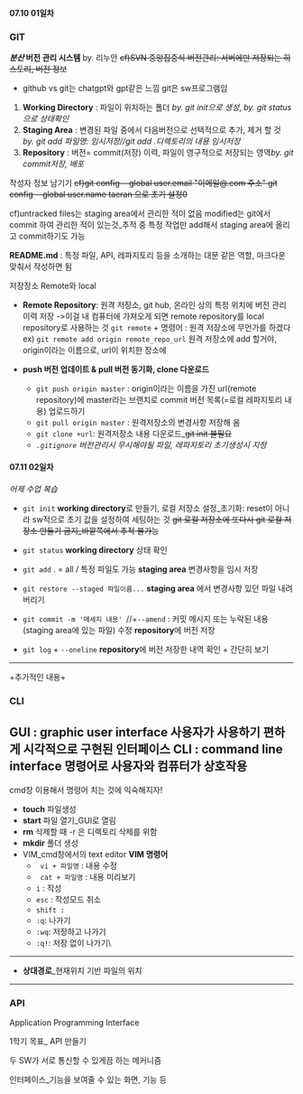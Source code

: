 #### 07.10 01일차
### GIT
***분산* 버전 관리 시스템**
by. 리누안
~~cf)SVN 중앙집중식 버전관리: 서버에만 저장되는 히스토리, 버전 정보~~
- github vs git는 chatgpt와 gpt같은 느낌
git은 sw프로그램임
1. **Working Directory** : 파일이 위치하는 폴더 *by. git init으로 생성*, *by. git status으로 상태확인*
2. **Staging Area** : 변경된 파일 중에서 다음버전으로 선택적으로 추가, 제거 할 것 *by. git add 파일명: 임시저장//git add .디렉토리의 내용 임시저장*
3. **Repository** : 버전= commit(저장) 이력, 파일이 영구적으로 저장되는 영역*by. git commit저장, 배포*

작성자 정보 남기기
~~cf)git config --global user.email "이메일@.com 주소"
git config --global user.name taeran 으로 초기 설정0~~

cf)untracked files는 staging area에서 관리한 적이 없음
modified는 git에서 commit 하여 관리한 적이 있는것_추적 중
특정 작업만 add해서 staging area에 올리고 commit하기도 가능

**README.md** : 특정 파일, API, 레파지토리 등을 소개하는 대문 같은 역할, 마크다운 맞춰서 작성하면 됨

저장장소 Remote와 local
- **Remote Repository**: 원격 저장소, git hub, 온라인 상의 특정 위치에 버전 관리 이력 저장
->이걸 내 컴퓨터에 가져오게 되면 remote repository를 local repository로 사용하는 것
`git remote` + 명령어 : 원격 저장소에 무언가를 하겠다
ex) `git remote add origin remote_repo_url`
원격 저장소에 add 할거야, origin이라는 이름으로, url이 위치한 장소에

- **push 버전 업데이트 & pull 버전 동기화, clone 다운로드**
  - `git push origin master` : origin이라는 이름을 가진 url(remote repository)에  master라는 브랜치로 commit 버전 목록(=로컬 레파지토리 내용) 업로드하기
  - `git pull origin master` : 원격저장소의 변경사항 저장해 옴
  - `git clone +url`: 원격저장소 내용 다운로드_~~git init 불필요~~
  - *`.gitignore` 버전관리시 무시해야될 파일, 레파지토리 초기생성시 지정*

#### 07.11 02일차
*어제 수업 복습*
- `git init`
**working directory**로 만들기, 로컬 저장소 설정_초기화: reset이 아니라 sw적으로 초기 값을 설정하여 세팅하는 것
~~git 로컬 저장소에 또다시 git 로컬 저장소 만들기 금지_바깥쪽에서 추적 불가능~~
- `git status`
**working directory** 상태 확인

- `git add` . = all / 특정 파일도 가능
**staging area** 변경사항을 임시 저장
- `git restore --staged 파일이름...` 
**staging area** 에서 변경사항 있던 파일 내려버리기

- `git commit -m '메세지 내용' `//+`--amend` : 커밋 메시지 또는 누락된 내용(staging area에 있는 파일) 수정
**repository**에 버전 저장
- `git log` + `--oneline`
**repository**에 버전 저장한 내역 확인 + 간단히 보기
---
+추가적인 내용+
### CLI
**GUI** 
: graphic user interface 사용자가 사용하기 편하게 시각적으로 구현된 인터페이스
**CLI** 
: command line interface 명령어로 사용자와 컴퓨터가 상호작용
---
cmd창 이용해서 명령어 치는 것에 익숙해지자!
- **touch** 파일생성
- **start** 파일 열기_GUI로 열림
- **rm** 삭제할 때 -r 은 디렉토리 삭제를 위함
- **mkdir** 폴더 생성
- VIM_cmd창에서의 text editor
**VIM 명령어**
    - ` vi + 파일명` : 내용 수정
    - ` cat + 파일명` : 내용 미리보기
    - `i`  : 작성
    - `esc` : 작성모드 취소
    - `shift :`
    - `:q`: 나가기
    - `:wq`: 저장하고 나가기
    - `:q!`: 저장 없이 나가기\
---
+ **상대경로**_현재위치 기반 파일의 위치
---
### API
Application Programming Interface

1학기 목표_ API 만들기

두 SW가 서로 통신할 수 있게끔 하는 메커니즘

인터페이스_기능을 보여줄 수 있는 화면, 기능 등

